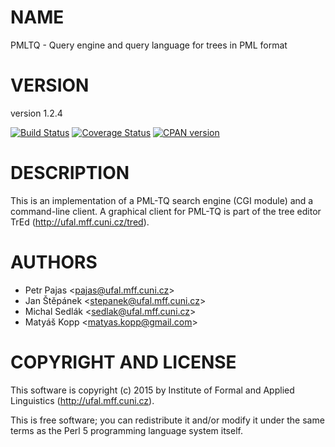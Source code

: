 # NAME

PMLTQ - Query engine and query language for trees in PML format

# VERSION

version 1.2.4

<div>
    <a href="https://travis-ci.org/ufal/perl-pmltq"><img src="https://travis-ci.org/ufal/perl-pmltq.svg?branch=master" alt="Build Status"></a>
    <a href="https://coveralls.io/github/ufal/perl-pmltq?branch=master"><img src="https://coveralls.io/repos/ufal/perl-pmltq/badge.svg?branch=master&amp;service=github" alt="Coverage Status"></a>
    <a href="https://badge.fury.io/pl/PMLTQ"><img src="https://badge.fury.io/pl/PMLTQ.svg" alt="CPAN version"></a>
</div>

# DESCRIPTION

This is an implementation of a PML-TQ search engine (CGI module) and a
command-line client. A graphical client for PML-TQ is part of the tree editor
TrEd (http://ufal.mff.cuni.cz/tred).

# AUTHORS

- Petr Pajas &lt;pajas@ufal.mff.cuni.cz>
- Jan Štěpánek &lt;stepanek@ufal.mff.cuni.cz>
- Michal Sedlák &lt;sedlak@ufal.mff.cuni.cz>
- Matyáš Kopp &lt;matyas.kopp@gmail.com>

# COPYRIGHT AND LICENSE

This software is copyright (c) 2015 by Institute of Formal and Applied Linguistics (http://ufal.mff.cuni.cz).

This is free software; you can redistribute it and/or modify it under
the same terms as the Perl 5 programming language system itself.
